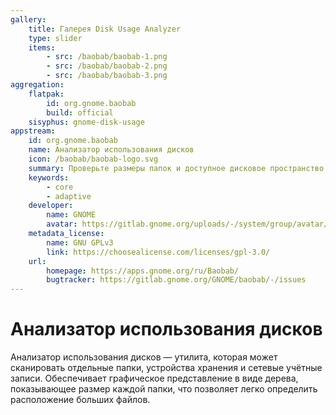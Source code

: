 ```yaml
---
gallery:
    title: Галерея Disk Usage Analyzer
    type: slider
    items:
        - src: /baobab/baobab-1.png
        - src: /baobab/baobab-2.png
        - src: /baobab/baobab-3.png
aggregation:
    flatpak:
        id: org.gnome.baobab
        build: official
    sisyphus: gnome-disk-usage
appstream:
    id: org.gnome.baobab
    name: Анализатор использования дисков
    icon: /baobab/baobab-logo.svg
    summary: Проверьте размеры папок и доступное дисковое пространство
    keywords:
        - core
        - adaptive
    developer:
        name: GNOME
        avatar: https://gitlab.gnome.org/uploads/-/system/group/avatar/8/gnomelogo.png?width=48
    metadata_license:
        name: GNU GPLv3
        link: https://choosealicense.com/licenses/gpl-3.0/
    url:
        homepage: https://apps.gnome.org/ru/Baobab/
        bugtracker: https://gitlab.gnome.org/GNOME/baobab/-/issues
---
```


# Анализатор использования дисков

Анализатор использования дисков — утилита, которая может сканировать отдельные папки, устройства хранения и сетевые учётные записи. Обеспечивает графическое представление в виде дерева, показывающее размер каждой папки, что позволяет легко определить расположение больших файлов.

<AGWGallery />

<!--@include: @apps/_parts/install/content-repo.md-->
<!--@include: @apps/_parts/install/content-flatpak.md-->
